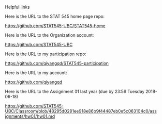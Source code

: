 Helpful links

Here is the URL to the STAT 545 home page repo:

https://github.com/STAT545-UBC/STAT545-home

Here is the URL to the Organization account:

https://github.com/STAT545-UBC

Here is the URL to my participation repo: 

https://github.com/qiyangqd/STAT545-participation

Here is the URL to my account:

https://github.com/qiyangqd

Here is the URL to the Assignment 01 last year (due by 23:59 Tuesday 2018-09-18)

https://github.com/STAT545-UBC/Classroom/blob/48295d0291ee918e86b9f44487eb0e5c063104c0/assignments/hw01/hw01.md

